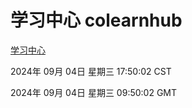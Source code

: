 # 学习中心 colearnhub
[学习中心](http://219.139.196.164:56308/colearnhub/)

2024年 09月 04日 星期三 17:50:02 CST

2024年 09月 04日 星期三 09:50:02 GMT
